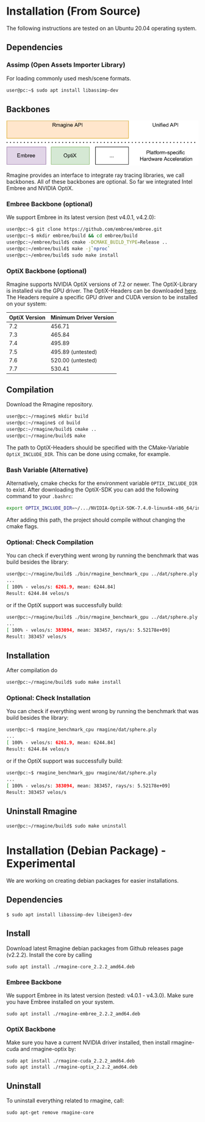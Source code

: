 # Installation (From Source)

The following instructions are tested on an Ubuntu 20.04 operating system.

## Dependencies

### Assimp (Open Assets Importer Library)

For loading commonly used mesh/scene formats.

```bash
user@pc:~$ sudo apt install libassimp-dev
```

## Backbones

![rmagine_backends](../resources/img/rmagine_backends.png)

Rmagine provides an interface to integrate ray tracing libraries, we call backbones. All of these backbones are optional. So far we integrated Intel Embree and NVIDIA OptiX.

### Embree Backbone (optional)

We support Embree in its latest version (test v4.0.1, v4.2.0):

```bash
user@pc:~$ git clone https://github.com/embree/embree.git
user@pc:~$ mkdir embree/build && cd embree/build
user@pc:~/embree/build$ cmake -DCMAKE_BUILD_TYPE=Release ..
user@pc:~/embree/build$ make -j`nproc`
user@pc:~/embree/build$ sudo make install
```


<!-- For older Embree versions we refer to [this](Supplementary-Embree). -->

### OptiX Backbone (optional)

Rmagine supports NVIDIA OptiX versions of 7.2 or newer.
The OptiX-Library is installed via the GPU driver.
The OptiX-Headers can be downloaded [here](https://developer.nvidia.com/designworks/optix/download).
The Headers require a specific GPU driver and CUDA version to be installed on your system:

| OptiX Version | Minimum Driver Version |
|---------------|------------------------|
|     7.2       |  456.71                |
|     7.3       |  465.84                |
|     7.4       |  495.89                |
|     7.5       |  495.89 (untested)     |
|     7.6       |  520.00 (untested)     |
|     7.7       |  530.41                |


## Compilation

Download the Rmagine repository. 

```bash
user@pc:~/rmagine$ mkdir build
user@pc:~/rmagine$ cd build
user@pc:~/rmagine/build$ cmake ..
user@pc:~/rmagine/build$ make
```

The path to OptiX-Headers should be specified with the CMake-Variable `OptiX_INCLUDE_DIR`. This can be done using ccmake, for example.

### Bash Variable (Alternative)

Alternatively, cmake checks for the environment variable `OPTIX_INCLUDE_DIR` to exist. After downloading the OptiX-SDK you can add the following command to your `.bashrc`:

```bash
export OPTIX_INCLUDE_DIR=~/.../NVIDIA-OptiX-SDK-7.4.0-linux64-x86_64/include
```

After adding this path, the project should compile without changing the cmake flags.

### Optional: Check Compilation 

You can check if everything went wrong by running the benchmark that was build besides the library:

```bash
user@pc:~/rmagine/build$ ./bin/rmagine_benchmark_cpu ../dat/sphere.ply
...
[ 100% - velos/s: 6261.9, mean: 6244.84] 
Result: 6244.84 velos/s
```

or if the OptiX support was successfully build:

```bash
user@pc:~/rmagine/build$ ./bin/rmagine_benchmark_gpu ../dat/sphere.ply
...
[ 100% - velos/s: 383094, mean: 383457, rays/s: 5.52178e+09] 
Result: 383457 velos/s
```

## Installation

After compilation do

```bash
user@pc:~/rmagine/build$ sudo make install
```

### Optional: Check Installation

You can check if everything went wrong by running the benchmark that was build besides the library:

```bash
user@pc:~$ rmagine_benchmark_cpu rmagine/dat/sphere.ply
...
[ 100% - velos/s: 6261.9, mean: 6244.84] 
Result: 6244.84 velos/s
```

or if the OptiX support was successfully build:

```bash
user@pc:~$ rmagine_benchmark_gpu rmagine/dat/sphere.ply
...
[ 100% - velos/s: 383094, mean: 383457, rays/s: 5.52178e+09] 
Result: 383457 velos/s
```

## Uninstall Rmagine

```bash
user@pc:~/rmagine/build$ sudo make uninstall
```

# Installation (Debian Package) - Experimental

We are working on creating debian packages for easier installations.

## Dependencies

```console
$ sudo apt install libassimp-dev libeigen3-dev
```

## Install
Download latest Rmagine debian packages from Github releases page (v2.2.2). Install the core by calling

```console
sudo apt install ./rmagine-core_2.2.2_amd64.deb
```

### Embree Backbone  

We support Embree in its latest version (tested: v4.0.1 - v4.3.0). Make sure you have Embree installed on your system.

```console
sudo apt install ./rmagine-embree_2.2.2_amd64.deb
```

### OptiX Backbone

Make sure you have a current NVIDIA driver installed, then install rmagine-cuda and rmagine-optix by:

```console
sudo apt install ./rmagine-cuda_2.2.2_amd64.deb
sudo apt install ./rmagine-optix_2.2.2_amd64.deb
```

## Uninstall

To uninstall everything related to rmagine, call:

```console
sudo apt-get remove rmagine-core
```

